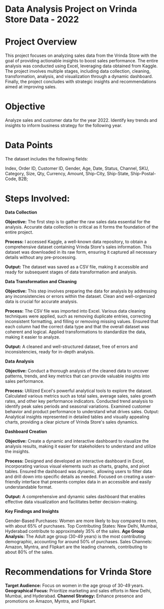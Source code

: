 # Data Analysis Project on Vrinda Store Data - 2022

# Project Overview

This project focuses on analyzing sales data from the Vrinda Store with the goal of providing actionable insights to boost sales performance. The entire analysis was conducted using Excel, leveraging data obtained from Kaggle. The project involves multiple stages, including data collection, cleaning, transformation, analysis, and visualization through a dynamic dashboard. Finally, the project concludes with strategic insights and recommendations aimed at improving sales.

# Objective

Analyze sales and customer data for the year 2022.
Identify key trends and insights to inform business strategy for the following year.

# Data Points

The dataset includes the following fields:

Index,
Order ID,
Customer ID,
Gender,
Age,
Date,
Status,
Channel,
SKU,
Category,
Size,
Qty,
Currency,
Amount,
Ship-City,
Ship-State,
Ship-Postal-Code,
B2B;

# Steps Involved:

**Data Collection**

**Objective:** The first step is to gather the raw sales data essential for the analysis. Accurate data collection is critical as it forms the foundation of the entire project.

**Process:** 
I accessed Kaggle, a well-known data repository, to obtain a comprehensive dataset containing Vrinda Store's sales information. 
This dataset was downloaded in its raw form, ensuring it captured all necessary details without any pre-processing.

**Output:** The dataset was saved as a CSV file, making it accessible and ready for subsequent stages of data transformation and analysis.


**Data Transformation and Cleaning**

**Objective:** This step involves preparing the data for analysis by addressing any inconsistencies or errors within the dataset. Clean and well-organized data is crucial for accurate analysis.

**Process:** 
The CSV file was imported into Excel. Various data cleaning techniques were applied, such as removing duplicate entries, correcting inconsistent formatting, and filling or removing missing values. 
Ensured that each column had the correct data type and that the overall dataset was coherent and logical. 
Applied transformations to standardize the data, making it easier to analyze.

**Output:** A cleaned and well-structured dataset, free of errors and inconsistencies, ready for in-depth analysis.

**Data Analysis**

**Objective:** Conduct a thorough analysis of the cleaned data to uncover patterns, trends, and key metrics that can provide valuable insights into sales performance.

**Process:** 
Utilized Excel's powerful analytical tools to explore the dataset.
Calculated various metrics such as total sales, average sales, sales growth rates, and other key performance indicators.
Conducted trend analysis to identify peak sales periods and seasonal variations.
Examined customer behavior and product performance to understand what drives sales.
Output: Analytical insights represented in detailed tables and visually appealing charts, providing a clear picture of Vrinda Store's sales dynamics.

**Dashboard Creation**

**Objective:** Create a dynamic and interactive dashboard to visualize the analysis results, making it easier for stakeholders to understand and utilize the insights.

**Process:**
Designed and developed an interactive dashboard in Excel, incorporating various visual elements such as charts, graphs, and pivot tables.
Ensured the dashboard was dynamic, allowing users to filter data and drill down into specific details as needed.
Focused on creating a user-friendly interface that presents complex data in an accessible and easily understandable format.

**Output:** A comprehensive and dynamic sales dashboard that enables effective data visualization and facilitates better decision-making.

**Key Findings and Insights**

Gender-Based Purchases: Women are more likely to buy compared to men, with about 65% of purchases.
Top Contributing States: New Delhi, Mumbai, Hyderabad contribute to approximately 35% of the sales.
**Age Group Analysis:** The Adult age group (30-49 years) is the most contributing demographic, accounting for around 50% of purchases.
Sales Channels: Amazon, Myntra, and Flipkart are the leading channels, contributing to about 80% of the sales.

# Recommendations for Vrinda Store

**Target Audience:** Focus on women in the age group of 30-49 years.
**Geographical Focus:** Prioritize marketing and sales efforts in New Delhi, Mumbai, and Hyderabad.
**Channel Strategy:** Enhance presence and promotions on Amazon, Myntra, and Flipkart.
